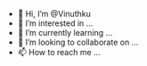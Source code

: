 - 👋 Hi, I’m @Vinuthku
- 👀 I’m interested in ...
- 🌱 I’m currently learning ...
- 💞️ I’m looking to collaborate on ...
- 📫 How to reach me ...

<!---
Vinuthku/Vinuthku is a ✨ special ✨ repository because its `README.md` (this file) appears on your GitHub profile.
You can click the Preview link to take a look at your changes.
--->

